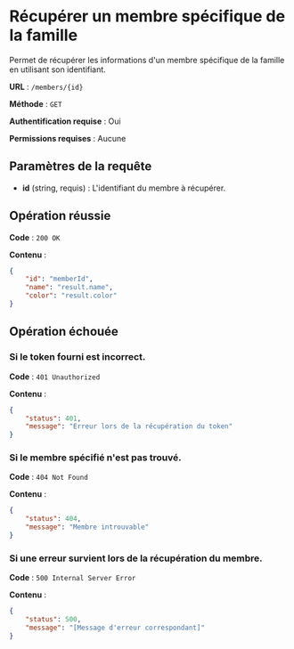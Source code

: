 # Récupérer un membre spécifique de la famille

Permet de récupérer les informations d'un membre spécifique de la famille en utilisant son identifiant.

**URL** : `/members/{id}`

**Méthode** : `GET`

**Authentification requise** : Oui

**Permissions requises** : Aucune

## Paramètres de la requête

-   **id** (string, requis) : L'identifiant du membre à récupérer.

## Opération réussie

**Code** : `200 OK`

**Contenu** :

```json
{
    "id": "memberId",
    "name": "result.name",
    "color": "result.color"
}
```

## Opération échouée

### Si le token fourni est incorrect.

**Code** : `401 Unauthorized`

**Contenu** :

```json
{
    "status": 401,
    "message": "Erreur lors de la récupération du token"
}
```

### Si le membre spécifié n'est pas trouvé.

**Code** : `404 Not Found`

**Contenu** :

```json
{
    "status": 404,
    "message": "Membre introuvable"
}
```

### Si une erreur survient lors de la récupération du membre.

**Code** : `500 Internal Server Error`

**Contenu** :

```json
{
    "status": 500,
    "message": "[Message d'erreur correspondant]"
}
```
